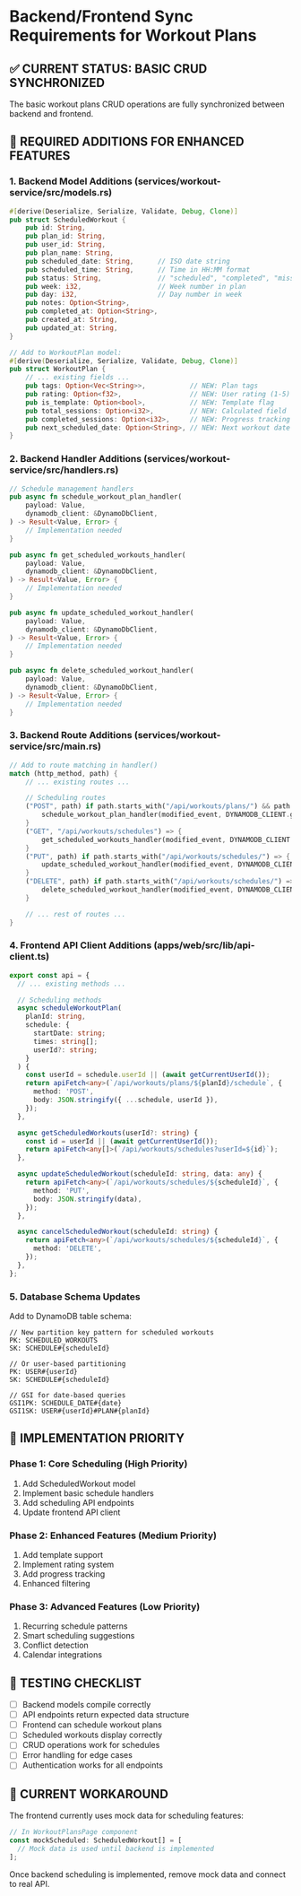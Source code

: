 # Backend/Frontend Sync Requirements for Workout Plans

## ✅ CURRENT STATUS: BASIC CRUD SYNCHRONIZED

The basic workout plans CRUD operations are fully synchronized between backend and frontend.

## 🚀 REQUIRED ADDITIONS FOR ENHANCED FEATURES

### 1. Backend Model Additions (services/workout-service/src/models.rs)

```rust
#[derive(Deserialize, Serialize, Validate, Debug, Clone)]
pub struct ScheduledWorkout {
    pub id: String,
    pub plan_id: String,
    pub user_id: String,
    pub plan_name: String,
    pub scheduled_date: String,      // ISO date string
    pub scheduled_time: String,      // Time in HH:MM format
    pub status: String,              // "scheduled", "completed", "missed", "cancelled"
    pub week: i32,                   // Week number in plan
    pub day: i32,                    // Day number in week
    pub notes: Option<String>,
    pub completed_at: Option<String>,
    pub created_at: String,
    pub updated_at: String,
}

// Add to WorkoutPlan model:
#[derive(Deserialize, Serialize, Validate, Debug, Clone)]
pub struct WorkoutPlan {
    // ... existing fields ...
    pub tags: Option<Vec<String>>,           // NEW: Plan tags
    pub rating: Option<f32>,                 // NEW: User rating (1-5)
    pub is_template: Option<bool>,           // NEW: Template flag
    pub total_sessions: Option<i32>,         // NEW: Calculated field
    pub completed_sessions: Option<i32>,     // NEW: Progress tracking
    pub next_scheduled_date: Option<String>, // NEW: Next workout date
}
```

### 2. Backend Handler Additions (services/workout-service/src/handlers.rs)

```rust
// Schedule management handlers
pub async fn schedule_workout_plan_handler(
    payload: Value,
    dynamodb_client: &DynamoDbClient,
) -> Result<Value, Error> {
    // Implementation needed
}

pub async fn get_scheduled_workouts_handler(
    payload: Value,
    dynamodb_client: &DynamoDbClient,
) -> Result<Value, Error> {
    // Implementation needed
}

pub async fn update_scheduled_workout_handler(
    payload: Value,
    dynamodb_client: &DynamoDbClient,
) -> Result<Value, Error> {
    // Implementation needed
}

pub async fn delete_scheduled_workout_handler(
    payload: Value,
    dynamodb_client: &DynamoDbClient,
) -> Result<Value, Error> {
    // Implementation needed
}
```

### 3. Backend Route Additions (services/workout-service/src/main.rs)

```rust
// Add to route matching in handler()
match (http_method, path) {
    // ... existing routes ...

    // Scheduling routes
    ("POST", path) if path.starts_with("/api/workouts/plans/") && path.contains("/schedule") => {
        schedule_workout_plan_handler(modified_event, DYNAMODB_CLIENT.get().unwrap()).await
    }
    ("GET", "/api/workouts/schedules") => {
        get_scheduled_workouts_handler(modified_event, DYNAMODB_CLIENT.get().unwrap()).await
    }
    ("PUT", path) if path.starts_with("/api/workouts/schedules/") => {
        update_scheduled_workout_handler(modified_event, DYNAMODB_CLIENT.get().unwrap()).await
    }
    ("DELETE", path) if path.starts_with("/api/workouts/schedules/") => {
        delete_scheduled_workout_handler(modified_event, DYNAMODB_CLIENT.get().unwrap()).await
    }

    // ... rest of routes ...
}
```

### 4. Frontend API Client Additions (apps/web/src/lib/api-client.ts)

```typescript
export const api = {
  // ... existing methods ...

  // Scheduling methods
  async scheduleWorkoutPlan(
    planId: string,
    schedule: {
      startDate: string;
      times: string[];
      userId?: string;
    }
  ) {
    const userId = schedule.userId || (await getCurrentUserId());
    return apiFetch<any>(`/api/workouts/plans/${planId}/schedule`, {
      method: 'POST',
      body: JSON.stringify({ ...schedule, userId }),
    });
  },

  async getScheduledWorkouts(userId?: string) {
    const id = userId || (await getCurrentUserId());
    return apiFetch<any[]>(`/api/workouts/schedules?userId=${id}`);
  },

  async updateScheduledWorkout(scheduleId: string, data: any) {
    return apiFetch<any>(`/api/workouts/schedules/${scheduleId}`, {
      method: 'PUT',
      body: JSON.stringify(data),
    });
  },

  async cancelScheduledWorkout(scheduleId: string) {
    return apiFetch<any>(`/api/workouts/schedules/${scheduleId}`, {
      method: 'DELETE',
    });
  },
};
```

### 5. Database Schema Updates

Add to DynamoDB table schema:

```
// New partition key pattern for scheduled workouts
PK: SCHEDULED_WORKOUTS
SK: SCHEDULE#{scheduleId}

// Or user-based partitioning
PK: USER#{userId}
SK: SCHEDULE#{scheduleId}

// GSI for date-based queries
GSI1PK: SCHEDULE_DATE#{date}
GSI1SK: USER#{userId}#PLAN#{planId}
```

## 🚦 IMPLEMENTATION PRIORITY

### Phase 1: Core Scheduling (High Priority)

1. Add ScheduledWorkout model
2. Implement basic schedule handlers
3. Add scheduling API endpoints
4. Update frontend API client

### Phase 2: Enhanced Features (Medium Priority)

1. Add template support
2. Implement rating system
3. Add progress tracking
4. Enhanced filtering

### Phase 3: Advanced Features (Low Priority)

1. Recurring schedule patterns
2. Smart scheduling suggestions
3. Conflict detection
4. Calendar integrations

## 🧪 TESTING CHECKLIST

- [ ] Backend models compile correctly
- [ ] API endpoints return expected data structure
- [ ] Frontend can schedule workout plans
- [ ] Scheduled workouts display correctly
- [ ] CRUD operations work for schedules
- [ ] Error handling for edge cases
- [ ] Authentication works for all endpoints

## 🔄 CURRENT WORKAROUND

The frontend currently uses mock data for scheduling features:

```typescript
// In WorkoutPlansPage component
const mockScheduled: ScheduledWorkout[] = [
  // Mock data is used until backend is implemented
];
```

Once backend scheduling is implemented, remove mock data and connect to real API.
